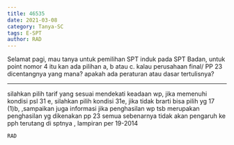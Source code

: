 ```yaml
---
title: 46535
date: 2021-03-08
category: Tanya-SC
tags: E-SPT
author: RAD
---
```


Selamat pagi, mau tanya untuk pemilihan SPT induk pada SPT Badan, untuk point nomor 4 itu kan ada pilihan a, b atau c. kalau perusahaan final/ PP 23 dicentangnya yang mana? apakah ada peraturan atau dasar tertulisnya?

---

silahkan pilih tarif yang sesuai mendekati keadaan wp, jika memenuhi kondisi psl 31 e, silahkan pilih kondisi 31e, jika tidak brarti bisa pilih yg 17 (1)b, ,sampaikan juga informasi jika penghasilan wp tsb merupakan penghasilan yg dikenakan pp 23 semua sebenarnya tidak akan pengaruh ke pph terutang di sptnya , lampiran per 19-2014

`RAD`
